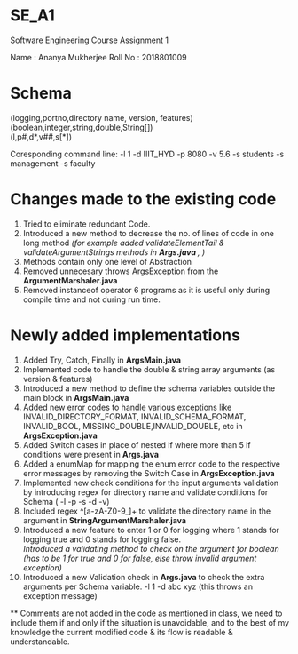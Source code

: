 # SE_A1
Software Engineering Course Assignment 1

Name    : Ananya Mukherjee
Roll No : 2018801009

# Schema

(logging,portno,directory name, version, features)  <br>
(boolean,integer,string,double,String[])     <br> 
(l,p#,d*,v##,s[*])       <br>

Coresponding command line: -l 1 -d IIIT_HYD -p 8080 -v 5.6 -s students -s management -s faculty

# Changes made to the existing code
1. Tried to eliminate redundant Code.
2. Introduced a new method to decrease the no. of lines of code in one long method 
<i> (for example added validateElementTail & validateArgumentStrings methods in <b> Args.java </b>, ) </i>
3. Methods contain only one level of Abstraction
4. Removed unnecesary throws ArgsException from the <b> ArgumentMarshaler.java </b>
5. Removed instanceof operator 6 programs as it is useful only during compile time and not during run time.

# Newly added implementations 
1. Added Try, Catch, Finally in <b> ArgsMain.java </b>
2. Implemented code to handle the double & string array arguments (as version & features) 
3. Introduced a new method to define the schema variables outside the main block in <b> ArgsMain.java </b>
4. Added new error codes to handle various exceptions like INVALID_DIRECTORY_FORMAT, INVALID_SCHEMA_FORMAT, INVALID_BOOL, MISSING_DOUBLE,INVALID_DOUBLE, etc in  <b> ArgsException.java </b>
5. Added Switch cases in place of nested if where more than 5 if conditions were present in  <b> Args.java </b>
6. Added a enumMap for mapping the enum error code to the respective error messages by removing the Switch Case in  <b> ArgsException.java </b>
7. Implemented new check conditions for the input arguments validation by introducing regex for directory name and validate conditions for Schema ( -l -p -s -d -v) 
8. Included regex ^[a-zA-Z0-9_]+   to validate the directory name in the argument in <b> StringArgumentMarshaler.java </b>
9. Introduced a new feature to enter 1 or 0 for logging where 1 stands for logging true and 0 stands for logging false. <br>
 <i > Introduced a validating method to check on the argument for boolean (has to be 1 for true and 0 for false, else throw invalid argument exception) </i>
10. Introduced a new Validation check in <b> Args.java </b> to check the extra arguments per Schema variable. 
-l 1 -d abc xyz (this throws an exception message)

** Comments are not added in the code as mentioned in class, we need to include them if and only if the situation is unavoidable, and to the best of my knowledge the current modified code & its flow is readable & understandable. 



